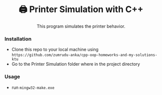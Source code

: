 <h1 align="center">🖨 Printer Simulation with C++</h1>

<p align="center">This program simulates the printer behavior.</p>

### Installation

- Clone this repo to your local machine using `https://github.com/zumrudu-anka/cpp-oop-homeworks-and-my-solutions-ktu`
- Go to the Printer Simulation folder where in the project directory

### Usage

- run `mingw32-make.exe`